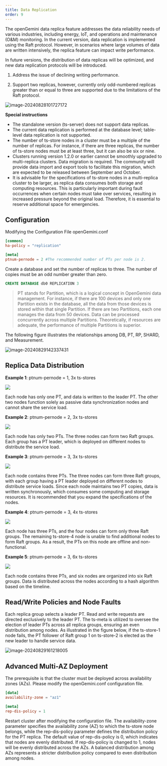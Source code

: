 ```yaml
---
title: Data Replication
order: 9
---
```


The openGemini data replica feature addresses the data reliability needs of various industries, including energy, IoT, and operations and maintenance (O&M) monitoring. In the current version, data replication is implemented using the Raft protocol. However, in scenarios where large volumes of data are written intensively, the replica feature can impact write performance.

In future versions, the distribution of data replicas will be optimized, and new data replication protocols will be introduced.

1. Address the issue of declining writing performance.

2. Support two replicas, however, currently only odd-numbered replicas greater than or equal to three are supported due to the limitations of the Raft protocol.

![image-20240828101727172](../../../static/img/guide/features/image-20240828101727172.png)

**Special instructions**

- The standalone version (ts-server) does not support data replicas.
- The current data replication is performed at the database level; table-level data replication is not supported.
- The number of ts-store nodes in a cluster must be a multiple of the number of replicas. For instance, if there are three replicas, the number of ts-store nodes must be at least three, but it can also be six or nine.
- Clusters running version 1.2.0 or earlier cannot be smoothly upgraded to multi-replica clusters. Data migration is required. The community will provide data import and export tools to facilitate this migration, which are expected to be released between September and October.
- It is advisable for the specifications of ts-store nodes in a multi-replica cluster to be larger, as replica data consumes both storage and computing resources. This is particularly important during fault occurrences when certain nodes must take over services, resulting in increased pressure beyond the original load. Therefore, it is essential to reserve additional space for emergencies.

## Configuration

Modifying the Configuration File openGemini.conf

```toml
[common]
ha-policy = "replication"

[meta]
ptnum-pernode = 2 #The recommended number of PTs per node is 2.
```

Create a database and set the number of replicas to three. The number of copies must be an odd number greater than zero.

```sql
CREATE DATABASE db0 REPLICATION 3
```

> PT stands for Partition, which is a logical concept in OpenGemini data management. For instance, if there are 100 devices and only one Partition exists in the database, all the data from those devices is stored within that single Partition. If there are two Partitions, each one manages the data from 50 devices. Data can be processed concurrently across multiple Partitions. Theoretically, if resources are adequate, the performance of multiple Partitions is superior.

The following figure illustrates the relationships among DB, PT, RP, SHARD, and Measurement.

![image-20240829142337431](../../../static/img/guide/features/image-20240829142337431.png)

## Replica Data Distribution

**Example 1**:  ptnum-pernode = 1, 3x ts-stores

<img src="../../../static/img/guide/features/image-20240829145658694.png"/>

Each node has only one PT, and data is written to the leader PT. The other two nodes function solely as passive data synchronization nodes and cannot share the service load.

**Example 2**:  ptnum-pernode = 2, 3x ts-stores

<img src="../../../static/img/guide/features/image-20240829145824453.png"/>

Each node has only two PTs. The three nodes can form two Raft groups. Each group has a PT leader, which is deployed on different nodes to distribute the service load.

**Example 3**:  ptnum-pernode = 3, 3x ts-stores

<img src="../../../static/img/guide/features/image-20240829151104319.png"/>

Each node contains three PTs. The three nodes can form three Raft groups, with each group having a PT leader deployed on different nodes to distribute service loads. Since each node maintains two PT copies, data is written synchronously, which consumes some computing and storage resources. It is recommended that you expand the specifications of the nodes.

**Example 4**:  ptnum-pernode = 3, 4x ts-stores

<img src="../../../static/img/guide/features/image-20240829151317725.png"/>

Each node has three PTs, and the four nodes can form only three Raft groups. The remaining ts-store-4 node is unable to find additional nodes to form Raft groups. As a result, the PTs on this node are offline and non-functional.

**Example 5**:  ptnum-pernode = 3, 6x ts-stores

<img src="../../../static/img/guide/features/image-20240829152241866.png"/>

Each node contains three PTs, and six nodes are organized into six Raft groups. Data is distributed across the nodes according to a hash algorithm based on the timeline.

## Read/Write Policies and Node Faults

Each replica group selects a leader PT. Read and write requests are directed exclusively to the leader PT. The ts-meta  is utilized to oversee the election of leader PTs across all replica groups, ensuring an even distribution among nodes. As illustrated in the figure below, if the ts-store-1 node fails, the PT follower of Raft group 1 on ts-store-2 is elected as the new leader  to handle service data.

![image-20240829161218005](../../../static/img/guide/features/image-20240829161218005.png)

## Advanced Multi-AZ Deployment

The prerequisite is that the cluster must be deployed across availability zones (AZs). Please modify the openGemini.conf configuration file.

```toml
[data]
availability-zone = "az1"

[meta]
rep-dis-policy = 1
```

Restart cluster after modifying the configuration file. The availability-zone parameter specifies the availability zone (AZ) to which the ts-store node belongs, while the rep-dis-policy parameter defines the distribution policy for the PT replica. The default value of rep-dis-policy is 0, which indicates that nodes are evenly distributed. If rep-dis-policy is changed to 1, nodes will be evenly distributed across the AZs. A balanced distribution among AZs represents a stricter distribution policy compared to even distribution among nodes.

